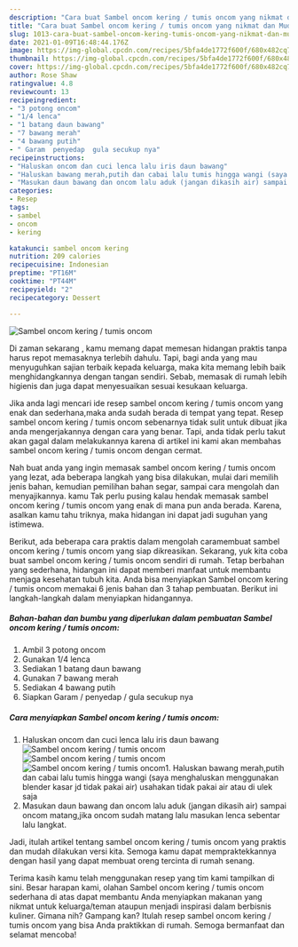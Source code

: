 ```yaml
---
description: "Cara buat Sambel oncom kering / tumis oncom yang nikmat dan Mudah Dibuat"
title: "Cara buat Sambel oncom kering / tumis oncom yang nikmat dan Mudah Dibuat"
slug: 1013-cara-buat-sambel-oncom-kering-tumis-oncom-yang-nikmat-dan-mudah-dibuat
date: 2021-01-09T16:48:44.176Z
image: https://img-global.cpcdn.com/recipes/5bfa4de1772f600f/680x482cq70/sambel-oncom-kering-tumis-oncom-foto-resep-utama.jpg
thumbnail: https://img-global.cpcdn.com/recipes/5bfa4de1772f600f/680x482cq70/sambel-oncom-kering-tumis-oncom-foto-resep-utama.jpg
cover: https://img-global.cpcdn.com/recipes/5bfa4de1772f600f/680x482cq70/sambel-oncom-kering-tumis-oncom-foto-resep-utama.jpg
author: Rose Shaw
ratingvalue: 4.8
reviewcount: 13
recipeingredient:
- "3 potong oncom"
- "1/4 lenca"
- "1 batang daun bawang"
- "7 bawang merah"
- "4 bawang putih"
- " Garam  penyedap  gula secukup nya"
recipeinstructions:
- "Haluskan oncom dan cuci lenca lalu iris daun bawang"
- "Haluskan bawang merah,putih dan cabai lalu tumis hingga wangi (saya menghaluskan menggunakan blender kasar jd tidak pakai air) usahakan tidak pakai air atau di ulek saja"
- "Masukan daun bawang dan oncom lalu aduk (jangan dikasih air) sampai oncom matang,jika oncom sudah matang lalu masukan lenca sebentar lalu langkat."
categories:
- Resep
tags:
- sambel
- oncom
- kering

katakunci: sambel oncom kering 
nutrition: 209 calories
recipecuisine: Indonesian
preptime: "PT16M"
cooktime: "PT44M"
recipeyield: "2"
recipecategory: Dessert

---
```



![Sambel oncom kering / tumis oncom](https://img-global.cpcdn.com/recipes/5bfa4de1772f600f/680x482cq70/sambel-oncom-kering-tumis-oncom-foto-resep-utama.jpg)

Di zaman  sekarang , kamu memang dapat memesan hidangan praktis tanpa harus repot memasaknya terlebih dahulu. Tapi, bagi anda yang mau menyuguhkan sajian terbaik kepada keluarga, maka kita memang lebih baik menghidangkannya dengan tangan sendiri. Sebab, memasak di rumah lebih higienis dan juga dapat menyesuaikan sesuai kesukaan keluarga.

Jika anda lagi mencari ide resep sambel oncom kering / tumis oncom yang enak dan sederhana,maka anda sudah berada di tempat yang tepat. Resep sambel oncom kering / tumis oncom  sebenarnya tidak sulit untuk dibuat jika anda mengerjakannya dengan cara yang benar. Tapi, anda tidak perlu takut akan gagal dalam melakukannya 
karena di artikel ini kami akan membahas sambel oncom kering / tumis oncom dengan cermat.  



Nah buat anda yang ingin memasak sambel oncom kering / tumis oncom yang lezat, ada beberapa langkah yang bisa dilakukan, mulai dari memilih jenis bahan, kemudian pemilihan bahan segar, sampai cara mengolah dan menyajikannya. kamu Tak perlu pusing kalau hendak memasak sambel oncom kering / tumis oncom yang enak di mana pun anda berada. Karena, asalkan kamu  tahu triknya, maka hidangan ini dapat jadi suguhan yang istimewa.

Berikut, ada beberapa cara praktis  dalam mengolah caramembuat sambel oncom kering / tumis oncom yang siap dikreasikan. Sekarang, yuk kita coba buat sambel oncom kering / tumis oncom sendiri di rumah. Tetap berbahan yang sederhana, hidangan ini dapat memberi manfaat untuk membantu menjaga kesehatan tubuh kita. Anda bisa menyiapkan Sambel oncom kering / tumis oncom memakai 6 jenis bahan dan 3 tahap pembuatan. Berikut ini langkah-langkah dalam menyiapkan hidangannya.

<!--inarticleads1-->

##### Bahan-bahan dan bumbu yang diperlukan dalam pembuatan Sambel oncom kering / tumis oncom:

1. Ambil 3 potong oncom
1. Gunakan 1/4 lenca
1. Sediakan 1 batang daun bawang
1. Gunakan 7 bawang merah
1. Sediakan 4 bawang putih
1. Siapkan  Garam / penyedap / gula secukup nya




<!--inarticleads2-->

##### Cara menyiapkan Sambel oncom kering / tumis oncom:

1. Haluskan oncom dan cuci lenca lalu iris daun bawang
<img src="https://img-global.cpcdn.com/steps/ac78321acb60398e/160x128cq70/sambel-oncom-kering-tumis-oncom-langkah-memasak-1-foto.jpg" alt="Sambel oncom kering / tumis oncom"><img src="https://img-global.cpcdn.com/steps/f9681c136589375b/160x128cq70/sambel-oncom-kering-tumis-oncom-langkah-memasak-1-foto.jpg" alt="Sambel oncom kering / tumis oncom"><img src="https://img-global.cpcdn.com/steps/fb9246976d38edae/160x128cq70/sambel-oncom-kering-tumis-oncom-langkah-memasak-1-foto.jpg" alt="Sambel oncom kering / tumis oncom">1. Haluskan bawang merah,putih dan cabai lalu tumis hingga wangi (saya menghaluskan menggunakan blender kasar jd tidak pakai air) usahakan tidak pakai air atau di ulek saja
1. Masukan daun bawang dan oncom lalu aduk (jangan dikasih air) sampai oncom matang,jika oncom sudah matang lalu masukan lenca sebentar lalu langkat.




Jadi, itulah artikel tentang  sambel oncom kering / tumis oncom  yang praktis dan mudah dilakukan versi kita. Semoga kamu dapat mempraktekkannya dengan hasil yang dapat membuat oreng tercinta di rumah senang. 

Terima kasih kamu telah menggunakan resep yang tim kami tampilkan di sini. Besar harapan kami, olahan  Sambel oncom kering / tumis oncom sederhana di atas dapat membantu Anda menyiapkan makanan yang nikmat untuk keluarga/teman ataupun menjadi inspirasi dalam berbisnis kuliner. Gimana nih? Gampang kan? Itulah resep sambel oncom kering / tumis oncom yang bisa Anda praktikkan di rumah. Semoga bermanfaat dan selamat mencoba!

